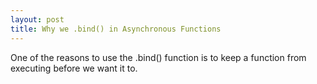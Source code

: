 ```yaml
---
layout: post
title: Why we .bind() in Asynchronous Functions
---
```

One of the reasons to use the .bind() function is to keep a function from executing before we want it to.